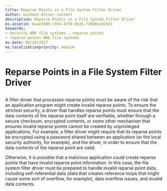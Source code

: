```yaml
---
title: Reparse Points in a File System Filter Driver
author: windows-driver-content
description: Reparse Points in a File System Filter Driver
ms.assetid: 6aae70d9-c934-4759-bb26-728b0ac025d1
keywords:
- security WDK file systems , reparse points
- reparse points WDK file systems
ms.date: 04/20/2017
ms.localizationpriority: medium
---
```


# Reparse Points in a File System Filter Driver


## <span id="ddk_reparse_points_in_a_file_system_filter_driver_if"></span><span id="DDK_REPARSE_POINTS_IN_A_FILE_SYSTEM_FILTER_DRIVER_IF"></span>


A filter driver that processes reparse points must be aware of the risk that an application program might create invalid reparse points. To ensure the strictest security, a driver that handles reparse points must ensure that the data contents of the reparse point itself are verifiable, whether through a secure checksum, encrypted contents, or some other mechanism that ensures invalid reparse points cannot be created by unprivileged applications. For example, a filter driver might require that its reparse points be encrypted using a password shared between an application (or the local security authority, for example), and the driver, in order to ensure that the data contents of the reparse point are valid.

Otherwise, it is possible that a malicious application could create reparse points that have invalid reparse point information. In this case, the file system filter driver must be prepared to handle invalid reparse point data, including self-referential data (data that creates reference loops that might cause some sort of overflow, for example), data overflow issues, and invalid data contents.

 

 




